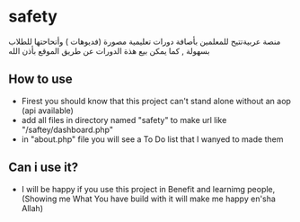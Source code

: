 # safety
منصة  عربيةتتيح للمعلمين بأصافة دورات تعليمية مصورة (فديوهات ) وأتحاحتها للطلاب بسهولة , كما يمكن بيع هذة الدورات عن طريق الموقع بأذن الله

## How to use 
- Firest you should know that this project can't stand alone without an aop (api available) 
- add all files in directory named "safety" to make url like "/saftey/dashboard.php"
- in "about.php" file you will see a To Do list that I wanyed to made them

## Can i use it? 
- I will be happy if you use this project in Benefit and learnimg people, (Showing me What You have build with it will make me happy en'sha Allah) 
